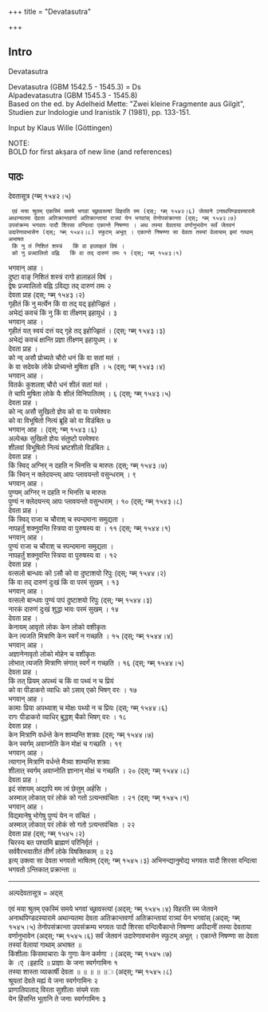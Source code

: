 +++
title = "Devatasutra"

+++
## Intro

Devatasutra  

Devatasutra (GBM 1542.5 - 1545.3) = Ds  
Alpadevatasutra (GBM 1545.3 - 1545.8)  
Based on the ed. by Adelheid Mette: "Zwei kleine Fragmente aus Gilgit",   
Studien zur Indologie und Iranistik 7 (1981), pp. 133-151.  

Input by Klaus Wille (Göttingen)  

NOTE:  
BOLD for first akṣara of new line (and references)  

## पाठः

देवतासूत्र (ग्ब्म् १५४२।५)  

     एवं मया श्रुतम् एकस्मिं समये भगवां च्छ्रावस्त्यां विहरति स्म (द्स्; ग्ब्म् १५४२।६) जेतवने ऽनाथपिण्डदस्यारामे अथान्यतमा देवता अतिक्रान्तवर्णा अतिक्रान्तायां रात्र्यां येन भगवांस् तेनोपसंक्रान्ता (द्स्; ग्ब्म् १५४२।७) उपसंक्रम्य भगवतः पादौ शिरसा वन्दित्वा एकान्ते निषण्णा । अथ तस्या देवताया वर्णानुभावेन सर्वं जेतवनं उदारेणावभासेन (द्स्; ग्ब्म् १५४२।८) स्फुटम् अभूत् । एकान्ते निषण्णा सा देवता तस्यां वेलायाम् इमां गाथाम् अभाषत  
     किं नु तं निशितं शस्त्रं   किं वा हालाहलं विषं ।  
     को नु प्रज्वालितो वह्नि   किं वा तद् दारुणं तमः १ (द्स्; ग्ब्म् १५४३।१)  
भगवान् आह ।  
     दुष्टा वाङ् निशितं शस्त्रं   रागो हालाहलं विषं ।  
     द्वेषः प्रज्वालितो वह्नि   ऽविद्या तद् दारुणं तमः २  
देवता प्राह (द्स्; ग्ब्म् १५४३।२)  
     गृहीतं किं नु मर्त्येन   किं वा तद् यद् इहोज्झितं ।  
     अभेद्यं कवचं किं नु   किं वा तीक्ष्णम् इहायुधं । ३  
भगवान् आह ।  
     गृहीतं यत् स्वयं दत्तं   यद् गृहे तद् इहोज्झितं । (द्स्; ग्ब्म् १५४३।३)  
     अभेद्यं कवचं क्षान्ति  प्रज्ञा तीक्ष्णम् इहायुधम् । ४  
देवता प्राह ।  
     को न्व् असौ प्रोच्यते चौरो   धनं किं वा सतां मतं ।  
     के वा सदेवके लोके   प्रोच्यन्ते मुषिता इति । ५ (द्स्; ग्ब्म् १५४३।४)  
भगवान् आह ।  
     वितर्कः कुशलश् चौरो   धनं शीलं सतां मतं ।  
     ते चापि मुषिता लोके   यैः शीलं विनिपातितम् । ६ (द्स्; ग्ब्म् १५४३।५)  
देवता प्राह ।  
     को न्व् असौ सुखितो ज्ञेय   को वा यः परमेश्वरः  
     को वा विभूषितो नित्यं  ब्रूहि को वा विडंबितः ७  
भगवान् आह । (द्स्; ग्ब्म् १५४३।६)  
     अल्पेच्छः सुखितो ज्ञेयः   संतुष्टो परमेश्वरः  
     शीलवां विभूषितो नित्यं   भ्रष्टशीलो विडंबितः ८  
देवता प्राह ।  
     किं स्विद् अग्निर् न दहति   न भिनत्ति च मारुतः (द्स्; ग्ब्म् १५४३।७)  
     किं स्विन् न क्लेदयन्त्य् आपः   प्लावयन्तो वसुन्धराम् । ९  
भगवान् आह ।  
     पुण्यम् अग्निर् न दहति   न भिनत्ति च मारुतः  
     पुण्यं न क्लेदयन्त्य् आपः   प्लावयन्तो वसुन्धराम् । १० (द्स्; ग्ब्म् १५४३।८)  
देवता प्राह ।  
     किं स्विद् राजा च चौराश् च   स्पन्दमाना समुद्यता ।  
     नापहर्तुं शक्नुवन्ति   स्त्रिया वा पुरुषस्य वा । ११ (द्स्; ग्ब्म् १५४४।१)  
भगवान् आह ।  
     पुण्यं राजा च चौराश् च   स्पन्दमाना समुद्यता ।  
     नापहर्तुं शक्नुवन्ति   स्त्रिया वा पुरुषस्य वा । १२  
देवता प्राह ।  
     वत्सलो बान्धवः को ऽसौ   को वा दुष्टाशयो रिपुः (द्स्; ग्ब्म् १५४४।२)  
     किं वा तद् दारुणं दुःखं   किं वा परमं सुखम् । १३  
भगवान् आह ।  
     वत्सलो बान्धवः पुण्यं   पापं दुष्टाशयो रिपुः (द्स्; ग्ब्म् १५४४।३)  
     नारकं दारुणं दुःखं   शुद्धा भावः परमं सुखम् । १४  
देवता प्राह ।  
     केनायम् आवृतो लोकः   केन लोको वशीकृतः  
     केन त्यजति मित्राणि   केन स्वर्गं न गच्छति । १५ (द्स्; ग्ब्म् १५४४।४)  
भगवान् आह ।  
     अज्ञानेनावृतो लोको   मोहेन च वशीकृतः  
     लोभात् त्यजति मित्राणि   संगात् स्वर्गं न गच्छति । १६ (द्स्; ग्ब्म् १५४४।५)  
देवता प्राह ।  
     किं तत् प्रियम् अपथ्यं च   किं वा पथ्यं न च प्रियं  
     को वा पीडाकरो व्याधिः   को ऽसाव् एको भिषग् वरः । १७  
भगवान् आह ।  
     कामाः प्रिया अपथ्याश् च   मोक्षः पथ्यो न च प्रियः (द्स्; ग्ब्म् १५४४।६)  
     रागः पीडाकरो व्याधिर्   बुद्धश् चैको भिषग् वरः । १८  
देवता प्राह ।  
     केन मित्राणि वर्धन्ते   केन शाम्यन्ति शत्रवः (द्स्; ग्ब्म् १५४४।७)  
     केन स्वर्गम् अवाप्नोति   केन मोक्षं च गच्छति । १९  
भगवान् आह ।  
     त्यागान् मित्राणि वर्धन्ते   मैत्र्या शाम्यन्ति शत्रवः  
     शीलात् स्वर्गम् अवाप्नोति   ज्ञानान् मोक्षं च गच्छति । २० (द्स्; ग्ब्म् १५४४।८)  
देवता प्राह ।  
     इदं संशयम् अद्यापि   मम त्वं छेत्तुम् अर्हसि ।  
     अस्माल् लोकात् परं लोकं   को गतो ऽत्यन्तवंचितः । २१ (द्स्; ग्ब्म् १५४५।१)  
भगवान् आह ।  
     विद्यमानेषु भोगेषु   पुण्यं येन न संचितं ।  
     अस्माल् लोकात् परं लोकं   सो गतो ऽत्यन्तवंचितः । २२  
देवता प्राह (द्स्; ग्ब्म् १५४५।२)  
     चिरस्य बत पश्यामि   ब्राह्मणं परिनिर्वृतं ।  
     सर्ववैरभयातीतं   तीर्णं लोके विषक्तिकाम् ॥ २३  
इत्य् उक्त्वा सा देवता भगवतो भाषितम् (द्स्; ग्ब्म् १५४५।३) अभिनन्द्यानुमोद्य भगवतः पादौ शिरसा वन्दित्वा भगवतो ऽन्तिकात् प्रक्रान्ता ॥  

*********************************************************************************  

अल्पदेवतासूत्र = अद्स्  
  
एवं मया श्रुतम् एकस्मिं समये भगवां च्छ्रावस्त्यां (अद्स्; ग्ब्म् १५४५।४) विहरति स्म जेतवने अनाथपिण्डदस्यारामे अथान्यतमा देवता अतिक्रान्तवर्णा अतिक्रान्तायां रात्र्यां येन भगवांस् (अद्स्; ग्ब्म् १५४५।५) तेनोपसंक्रान्ता उपसंक्रम्य भगवतः पादौ शिरसा वन्दित्वैकान्ते निषण्णा अपीदानीं तस्या देवताया वर्णानुभावेन (अद्स्; ग्ब्म् १५४५।६) सर्वं जेतवनं उदारेणावभासेन स्फुटम् अभूत् । एकान्ते निषण्णा सा देवता तस्यां वेलायां गाथाम् अभाषत ॥  
     किंशीलाः किंसमाचाराः   के गुणाः केन कर्मणा । (अद्स्; ग्ब्म् १५४५।७)  
     के ।ए ।इहादि ॥ प्राज्ञाः   के जना स्वर्गगामिनः १  
     तस्या शास्ता व्याकार्षी   देवता ॥ ॥ ॥ ॥ ॥ः (अद्स्; ग्ब्म् १५४५।८)  
     श्रूयतां देवते मह्यं   ये जना स्वर्गगामिनः २  
     प्राणातिपाताद् विरता   सुशीलाः संयमे रताः  
     येन हिंसन्ति भूतानि   ते जनाः स्वर्गगामिनः ३  

